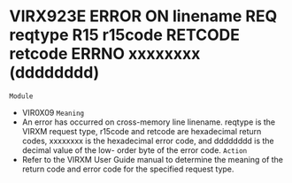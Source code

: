 # VIRX923E ERROR ON linename REQ reqtype R15 r15code RETCODE retcode ERRNO xxxxxxxx (dddddddd)
`Module`
- VIR0X09
`Meaning`
- An error has occurred on cross-memory line linename. reqtype is the VIRXM request type, r15code and retcode are hexadecimal return codes, xxxxxxxx is the hexadecimal error code, and dddddddd is the decimal value of the low- order byte of the error code.
`Action`
- Refer to the VIRXM User Guide manual to determine the meaning of the return code and error code for the specified request type.
